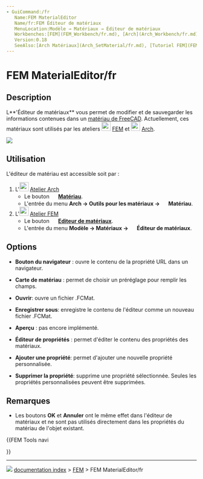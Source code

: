 ```yaml
---
- GuiCommand:/fr
   Name:FEM MaterialEditor
   Name/fr:FEM Éditeur de matériaux
   MenuLocation:Modèle → Matériaux → Éditeur de matériaux
   Workbenches:[FEM](FEM_Workbench/fr.md), [Arch](Arch_Workbench/fr.md)
   Version:0.18
   SeeAlso:[Arch Matériaux](Arch_SetMaterial/fr.md), [Tutoriel FEM](FEM_tutorial/fr.md)
---
```


# FEM MaterialEditor/fr

## Description

L**\'Éditeur de matériaux** vous permet de modifier et de sauvegarder les informations contenues dans un [matériau de FreeCAD](Material/fr.md). Actuellement, ces matériaux sont utilisés par les ateliers <img alt="" src=images/Workbench_FEM.svg  style="width:24px;"> [FEM](FEM_Workbench/fr.md) et <img alt="" src=images/Workbench_Arch.svg  style="width:24px;"> [Arch](Arch_Workbench/fr.md).

![](images/Material_editor.png )

## Utilisation

L\'éditeur de matériau est accessible soit par :

1.  L\'<img alt="" src=images/Workbench_Arch.svg  style="width:24px;"> [Atelier Arch](Arch_Workbench/fr.md)
    -   Le bouton **<img src="images/Arch_SetMaterial.svg" width=16px> [Matériau](Arch_SetMaterial/fr.md)**.
    -   L\'entrée du menu **Arch → Outils pour les matériaux → <img src="images/Arch_SetMaterial.svg" width=16px> Matériau**.
2.  L\'<img alt="" src=images/Workbench_FEM.svg  style="width:24px;"> [Atelier FEM](FEM_Workbench/fr.md)
    -   Le bouton **<img src="images/FEM_MaterialEditor.svg" width=16px> [Editeur de matériaux](FEM_MaterialEditor/fr.md)**.
    -   L\'entrée du menu **Modèle → Matériaux → <img src="images/FEM_MaterialEditor.svg" width=16px> Éditeur de matériaux**.

## Options

-   **Bouton du navigateur** : ouvre le contenu de la propriété URL dans un navigateur.

-   **Carte de matériau** : permet de choisir un préréglage pour remplir les champs.

-    **Ouvrir**: ouvre un fichier .FCMat.

-    **Enregistrer sous**: enregistre le contenu de l\'éditeur comme un nouveau fichier .FCMat.

-   **Aperçu** : pas encore implémenté.

-   **Éditeur de propriétés** : permet d\'éditer le contenu des propriétés des matériaux.

-    **Ajouter une propriété**: permet d\'ajouter une nouvelle propriété personnalisée.

-    **Supprimer la propriété**: supprime une propriété sélectionnée. Seules les propriétés personnalisées peuvent être supprimées.

## Remarques

-   Les boutons **OK** et **Annuler** ont le même effet dans l\'éditeur de matériaux et ne sont pas utilisés directement dans les propriétés du matériau de l\'objet existant.





{{FEM Tools navi

}}



---
![](images/Right_arrow.png) [documentation index](../README.md) > [FEM](Category_FEM.md) > FEM MaterialEditor/fr
